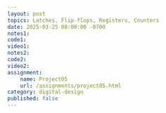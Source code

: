 ```yaml
---
layout: post
topics: Latches, Flip-flops, Registers, Counters
date: 2025-03-25 08:00:00 -0700
notes1: 
code1: 
video1: 
notes2: 
code2: 
video2: 
assignment: 
    name: Project05
    url: /assignments/project05.html
category: digital-design
published: false
---
```

